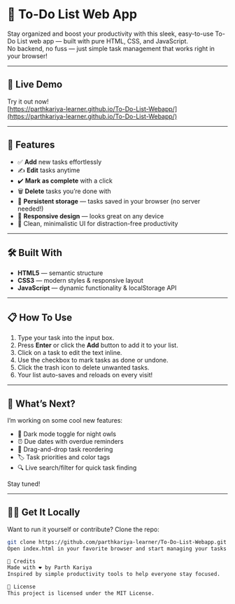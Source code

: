 # 📝 To-Do List Web App

Stay organized and boost your productivity with this sleek, easy-to-use To-Do List web app — built with pure HTML, CSS, and JavaScript.  
No backend, no fuss — just simple task management that works right in your browser!

---

## 🚀 Live Demo

Try it out now!  
[https://parthkariya-learner.github.io/To-Do-List-Webapp/](https://parthkariya-learner.github.io/To-Do-List-Webapp/)

---

## 🎯 Features

- ✅ **Add** new tasks effortlessly  
- ✍️ **Edit** tasks anytime  
- ✔️ **Mark as complete** with a click  
- 🗑️ **Delete** tasks you’re done with  
- 💾 **Persistent storage** — tasks saved in your browser (no server needed!)  
- 📱 **Responsive design** — looks great on any device  
- 🎨 Clean, minimalistic UI for distraction-free productivity

---

## 🛠️ Built With

- **HTML5** — semantic structure  
- **CSS3** — modern styles & responsive layout  
- **JavaScript** — dynamic functionality & localStorage API

---

## 📋 How To Use

1. Type your task into the input box.  
2. Press **Enter** or click the **Add** button to add it to your list.  
3. Click on a task to edit the text inline.  
4. Use the checkbox to mark tasks as done or undone.  
5. Click the trash icon to delete unwanted tasks.  
6. Your list auto-saves and reloads on every visit!

---

## 🔮 What’s Next?

I’m working on some cool new features:  
- 🌙 Dark mode toggle for night owls  
- ⏰ Due dates with overdue reminders  
- 🎯 Drag-and-drop task reordering  
- 🏷️ Task priorities and color tags  
- 🔍 Live search/filter for quick task finding

Stay tuned!

---

## 👨‍💻 Get It Locally

Want to run it yourself or contribute? Clone the repo:

```bash
git clone https://github.com/parthkariya-learner/To-Do-List-Webapp.git
Open index.html in your favorite browser and start managing your tasks!

🙌 Credits
Made with ❤️ by Parth Kariya
Inspired by simple productivity tools to help everyone stay focused.

📜 License
This project is licensed under the MIT License.

